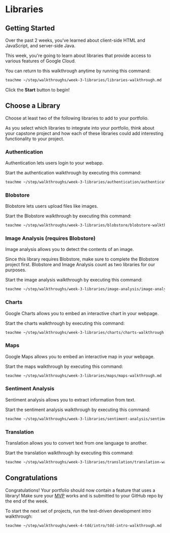 # Libraries

## Getting Started

Over the past 2 weeks, you've learned about client-side HTML and JavaScript, and
server-side Java.

This week, you're going to learn about libraries that provide access to various
features of Google Cloud.

You can return to this walkthrough anytime by running this command:

```bash
teachme ~/step/walkthroughs/week-3-libraries/libraries-walkthrough.md
```

Click the **Start** button to begin!

## Choose a Library

Choose at least two of the following libraries to add to your portfolio.

As you select which libraries to integrate into your portfolio, think about your capstone project and how each of these libraries could add interesting functionality to your project.

### Authentication

Authentication lets users login to your webapp.

Start the authentication walkthrough by executing this command:

```bash
teachme ~/step/walkthroughs/week-3-libraries/authentication/authentication-walkthrough.md
```

### Blobstore

Blobstore lets users upload files like images.

Start the Blobstore walkthrough by executing this command:

```bash
teachme ~/step/walkthroughs/week-3-libraries/blobstore/blobstore-walkthrough.md
```

### Image Analysis (requires Blobstore)

Image analysis allows you to detect the contents of an image.

Since this library requires Blobstore, make sure to complete the Blobstore project first. Blobstore and Image Analysis count as two libraries for our purposes.

Start the image analysis walkthrough by executing this command:

```bash
teachme ~/step/walkthroughs/week-3-libraries/image-analysis/image-analysis-walkthrough.md
```

### Charts

Google Charts allows you to embed an interactive chart in your webpage.

Start the charts walkthrough by executing this command:

```bash
teachme ~/step/walkthroughs/week-3-libraries/charts/charts-walkthrough.md
```

### Maps

Google Maps allows you to embed an interactive map in your webpage.

Start the maps walkthrough by executing this command:

```bash
teachme ~/step/walkthroughs/week-3-libraries/maps/maps-walkthrough.md
```

### Sentiment Analysis

Sentiment analysis allows you to extract information from text.

Start the sentiment analysis walkthrough by executing this command:

```bash
teachme ~/step/walkthroughs/week-3-libraries/sentiment-analysis/sentiment-analysis-walkthrough.md
```

### Translation

Translation allows you to convert text from one language to another.

Start the translation walkthrough by executing this command:

```bash
teachme ~/step/walkthroughs/week-3-libraries/translation/translation-walkthrough.md
```

## Congratulations

<walkthrough-conclusion-trophy></walkthrough-conclusion-trophy>

Congratulations! Your portfolio should now contain a feature that uses a
library! Make sure your
[MVP](https://en.wikipedia.org/wiki/Minimum_viable_product) works and is
submitted to your GitHub repo by the end of the week.

To start the next set of projects, run the test-driven development intro
walkthrough:

```bash
teachme ~/step/walkthroughs/week-4-tdd/intro/tdd-intro-walkthrough.md
```